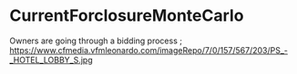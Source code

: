 # CurrentForclosureMonteCarlo
Owners are going through a bidding process ; https://www.cfmedia.vfmleonardo.com/imageRepo/7/0/157/567/203/PS_-_HOTEL_LOBBY_S.jpg
